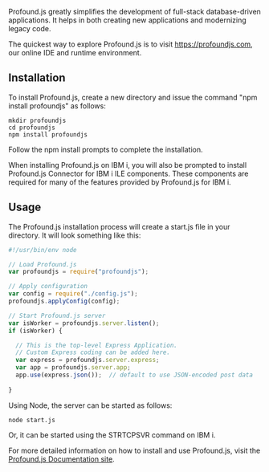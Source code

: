 
Profound.js greatly simplifies the development of full-stack database-driven applications. It helps in both creating new applications and modernizing legacy code.

The quickest way to explore Profound.js is to visit https://profoundjs.com, our online IDE and runtime environment. 


## Installation

To install Profound.js, create a new directory and issue the command "npm install profoundjs" as follows:

```
mkdir profoundjs
cd profoundjs
npm install profoundjs
```

Follow the npm install prompts to complete the installation.

When installing Profound.js on IBM i, you will also be prompted to install Profound.js Connector for IBM i ILE components. These components are required for many of the features provided by Profound.js for IBM i.

## Usage

The Profound.js installation process will create a start.js file in your directory. It will look something like this:

```js
#!/usr/bin/env node

// Load Profound.js
var profoundjs = require("profoundjs");

// Apply configuration
var config = require("./config.js");
profoundjs.applyConfig(config);

// Start Profound.js server
var isWorker = profoundjs.server.listen();
if (isWorker) {

  // This is the top-level Express Application.
  // Custom Express coding can be added here.
  var express = profoundjs.server.express;
  var app = profoundjs.server.app;
  app.use(express.json());  // default to use JSON-encoded post data
 
}
```

Using Node, the server can be started as follows:

`node start.js`

Or, it can be started using the STRTCPSVR command on IBM i.

For more detailed information on how to install and use Profound.js, visit the [Profound.js Documentation site](https://www.profoundlogic.com/docs/display/PUI/Profound.js).
